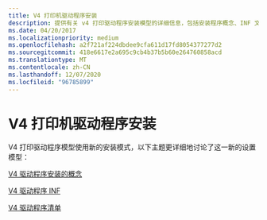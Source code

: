 ```yaml
---
title: V4 打印机驱动程序安装
description: 提供有关 v4 打印驱动程序安装模型的详细信息，包括安装程序概念、INF 文件详细信息和驱动程序清单
ms.date: 04/20/2017
ms.localizationpriority: medium
ms.openlocfilehash: a2f721af224dbdee9cfa611d17fd8054377277d2
ms.sourcegitcommit: 418e6617e2a695c9cb4b37b5b60e264760858acd
ms.translationtype: MT
ms.contentlocale: zh-CN
ms.lasthandoff: 12/07/2020
ms.locfileid: "96785899"
---
```

# <a name="v4-printer-driver-setup"></a>V4 打印机驱动程序安装


V4 打印驱动程序模型使用新的安装模式，以下主题更详细地讨论了这一新的设置模型：

[V4 驱动程序安装的概念](v4-driver-setup-concepts.md)

[V4 驱动程序 INF](v4-driver-inf.md)

[V4 驱动程序清单](v4-driver-manifest.md)

 

 




